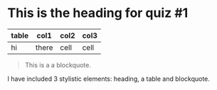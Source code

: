 # This is the heading for quiz #1

| table | col1 | col2 | col3 |
|-------|------|------|------|
| hi    | there| cell | cell |

>This is a a blockquote.

I have included 3 stylistic elements: heading, a table and blockquote.
